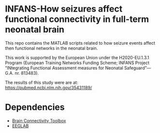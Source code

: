 # INFANS-How seizures affect functional connectivity in full-term neonatal brain
This repo contains the MATLAB scripts related to how seizure events affect then functional networks in the neonatal brain.

This work is supported by the European Union under the H2020-EU.1.3.1 Program (European Training Networks Funding Scheme; INFANS Project “INtegrating Functional Assessment measures for Neonatal Safeguard”—G.A. nr. 813483).

The results of this study were are at:
https://pubmed.ncbi.nlm.nih.gov/35431189/

# Dependencies
- [Brain Connectivity Toolbox][bct-identifier]
- [EEGLAB][eeglab-identifier]

[bct-identifier]: https://sites.google.com/site/bctnet/
[eeglab-identifier]: https://github.com/sccn/eeglab